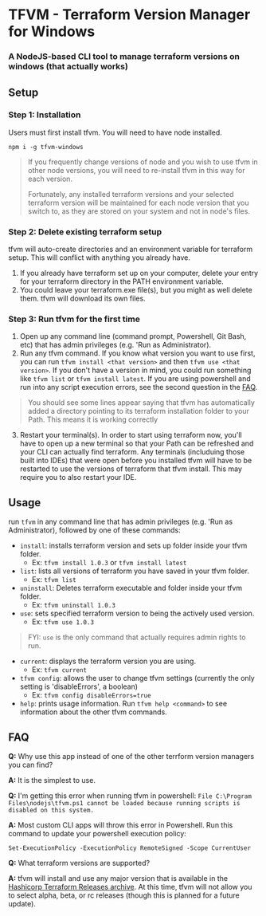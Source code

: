# TFVM - Terraform Version Manager for Windows
### A NodeJS-based CLI tool to manage terraform versions on windows (that actually works)

## Setup

### Step 1: Installation
Users must first install tfvm. You will need to have node installed.
  ```shell
  npm i -g tfvm-windows
  ```
> If you frequently change versions of node and you wish to use tfvm in other node versions, you will need to re-install tfvm in this way for each version.
>
> Fortunately, any installed terraform versions and your selected terraform version will be maintained for each node version that you switch to, as they are stored on your system and not in node's files.

### Step 2: Delete existing terraform setup
tfvm will auto-create directories and an environment variable for terraform setup. This will conflict with anything you already have.
1. If you already have terraform set up on your computer, delete your entry for your terraform directory in the PATH environment variable.
2. You could leave your terraform.exe file(s), but you might as well delete them. tfvm will download its own files.

### Step 3: Run tfvm for the first time
1. Open up any command line (command prompt, Powershell, Git Bash, etc) that has admin privileges (e.g. 'Run as Administrator).
2. Run any tfvm command. If you know what version you want to use first, you can run `tfvm install <that version>` and then `tfvm use <that version>`. If you don't have a version in mind, you could run something like `tfvm list` or `tfvm install latest`. If you are using powershell and run into any script execution errors, see the second question in the [FAQ](#faq). 
> You should see some lines appear saying that tfvm has automatically added a directory pointing to its terraform installation folder to your Path. This means it is working correctly
3. Restart your terminal(s). In order to start using terraform now, you'll have to open up a new terminal so that your Path can be refreshed and your CLI can actually find terraform. Any terminals (includuing those built into IDEs) that were open before you installed tfvm will have to be restarted to use the versions of terraform that tfvm install. This may require you to also restart your IDE.

## Usage
run `tfvm` in any command line that has admin privileges (e.g. 'Run as Administrator), followed by one of these commands:
- `install`: installs terraform version and sets up folder inside your tfvm folder.
  - Ex: `tfvm install 1.0.3` or `tfvm install latest`
- `list`: lists all versions of terraform you have saved in your tfvm folder.
  - Ex: `tfvm list`
- `uninstall`: Deletes terraform executable and folder inside your tfvm folder.
  - Ex: `tfvm uninstall 1.0.3`
- `use`: sets specified terraform version to being the actively used version.
  - Ex: `tfvm use 1.0.3`
 > FYI: `use` is the only command that actually requires admin rights to run.
- `current`: displays the terraform version you are using.
  - Ex: `tfvm current`
- `tfvm config`: allows the user to change tfvm settings (currently the only setting is 'disableErrors', a boolean)
  - Ex: `tfvm config disableErrors=true`
- `help`: prints usage information. Run `tfvm help <command>` to see information about the other tfvm commands.

## FAQ
**Q:** Why use this app instead of one of the other terrform version managers you can find?

**A:** It is the simplest to use.

**Q:** I'm getting this error when running tfvm in powershell: `File C:\Program Files\nodejs\tfvm.ps1 cannot be loaded because running scripts is disabled on this system.`

**A:** Most custom CLI apps will throw this error in Powershell. Run this command to update your powershell execution policy:
  ```shell
  Set-ExecutionPolicy -ExecutionPolicy RemoteSigned -Scope CurrentUser
  ```

**Q:** What terraform versions are supported?

**A:** tfvm will install and use any major version that is available in the [Hashicorp Terraform Releases archive](https://releases.hashicorp.com/terraform/). At this time, tfvm will not allow you to select alpha, beta, or rc releases (though this is planned for a future update).

